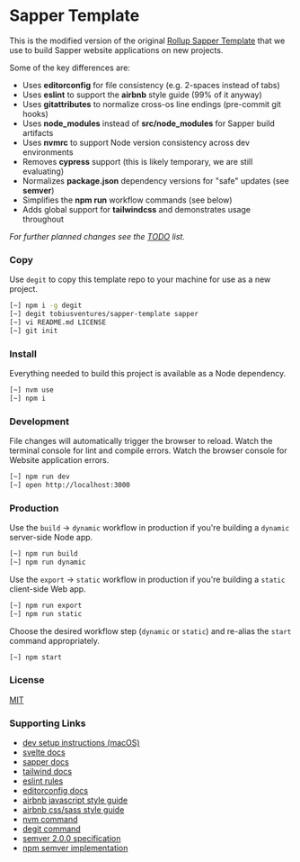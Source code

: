 
# Sapper Template

This is the modified version of the original [Rollup Sapper Template](https://github.com/sveltejs/sapper-template-rollup) that we use to build Sapper website applications on new projects.

Some of the key differences are:

- Uses __editorconfig__ for file consistency (e.g. 2-spaces instead of tabs)
- Uses __eslint__ to support the __airbnb__ style guide (99% of it anyway)
- Uses __gitattributes__ to normalize cross-os line endings (pre-commit git hooks)
- Uses __node_modules__ instead of __src/node_modules__ for Sapper build artifacts
- Uses __nvmrc__ to support Node version consistency across dev environments
- Removes __cypress__ support (this is likely temporary, we are still evaluating)
- Normalizes __package.json__ dependency versions for "safe" updates (see __semver__)
- Simplifies the __npm run__ workflow commands (see below)
- Adds global support for __tailwindcss__ and demonstrates usage throughout

_For further planned changes see the [TODO](TODO.md) list._

### Copy

Use `degit` to copy this template repo to your machine for use as a new project.

```zsh
[~] npm i -g degit
[~] degit tobiusventures/sapper-template sapper
[~] vi README.md LICENSE
[~] git init
```

### Install

Everything needed to build this project is available as a Node dependency.

```zsh
[~] nvm use
[~] npm i
```

### Development

File changes will automatically trigger the browser to reload. Watch the terminal console for lint and compile errors. Watch the browser console for Website application errors.

```zsh
[~] npm run dev
[~] open http://localhost:3000
```

### Production

Use the `build` &#8594;	`dynamic` workflow in production if you're building a `dynamic` server-side Node app.

```zsh
[~] npm run build
[~] npm run dynamic
```

Use the `export` &#8594;	`static` workflow in production if you're building a `static` client-side Web app.

```zsh
[~] npm run export
[~] npm run static
```

Choose the desired workflow step (`dynamic` or `static`) and re-alias the `start` command appropriately.

```zsh
[~] npm start
```

### License

[MIT](LICENSE)

### Supporting Links

- [dev setup instructions (macOS)](https://github.com/tobiusventures/macos-dev-setup)
- [svelte docs](https://svelte.dev/)
- [sapper docs](https://sapper.svelte.dev/)
- [tailwind docs](https://tailwindcss.com/docs/installation/)
- [eslint rules](https://eslint.org/docs/rules/)
- [editorconfig docs](https://editorconfig.org/)
- [airbnb javascript style guide](https://github.com/airbnb/javascript)
- [airbnb css/sass style guide](https://github.com/airbnb/css)
- [nvm command](https://github.com/nvm-sh/nvm)
- [degit command](https://www.npmjs.com/package/degit)
- [semver 2.0.0 specification](https://semver.org/)
- [npm semver implementation](https://www.npmjs.com/package/semver)

